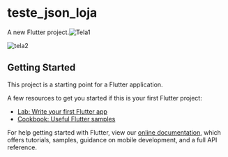 # teste_json_loja

A new Flutter project.![Tela1](https://user-images.githubusercontent.com/98062365/150685399-78667e00-b3a4-4c26-8ed9-3b57bc8c9d64.png)

![tela2](https://user-images.githubusercontent.com/98062365/150685414-e5bacf6e-ec15-4419-bd21-daefb9471aee.png)


## Getting Started

This project is a starting point for a Flutter application.

A few resources to get you started if this is your first Flutter project:

- [Lab: Write your first Flutter app](https://flutter.dev/docs/get-started/codelab)
- [Cookbook: Useful Flutter samples](https://flutter.dev/docs/cookbook)

For help getting started with Flutter, view our
[online documentation](https://flutter.dev/docs), which offers tutorials,
samples, guidance on mobile development, and a full API reference.
